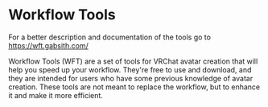 # Workflow Tools

For a better description and documentation of the tools go to https://wft.gabsith.com/

Workflow Tools (WFT) are a set of tools for VRChat avatar creation that will help you speed up your workflow. They're free to use and download, and they are intended for users who have some previous knowledge of avatar creation. These tools are not meant to replace the workflow, but to enhance it and make it more efficient.